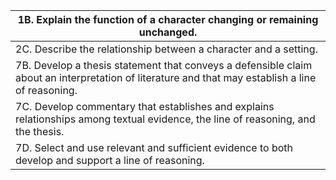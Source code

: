 | 1B. Explain the function of a character changing or remaining unchanged.                                                                         |
| ------------------------------------------------------------------------------------------------------------------------------------------------ |
| 2C. Describe the relationship between a character and a setting.                                                                                 |
| 7B. Develop a thesis statement that conveys a defensible claim about an interpretation of literature and that may establish a line of reasoning. |
| 7C. Develop commentary that establishes and explains relationships among textual evidence, the line of reasoning, and the thesis.                |
| 7D. Select and use relevant and sufficient evidence to both develop and support a line of reasoning.                                             |

